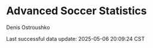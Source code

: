 # Advanced Soccer Statistics
Denis Ostroushko

<!-- gfm -->

Last successful data update: 2025-05-06 20:09:24 CST
